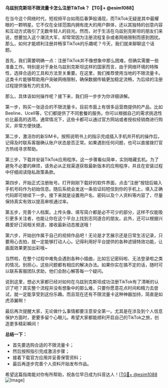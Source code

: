 **乌兹别克斯坦不限流量卡怎么注册TikTok？【TG💪+ @esim1088】**

在当今这个网络时代，短视频平台如雨后春笋般涌现，而TikTok无疑是其中最耀眼的一颗明星。它不仅在全球范围内拥有庞大的用户群体，还以其独特的创意内容和互动方式吸引了无数年轻人的目光。然而，对于生活在乌兹别克斯坦的朋友们来说，想要加入这个潮流大军，却常常因为注册流程复杂或者网络限制而感到困扰。那么，如何才能顺利注册并畅享TikTok的乐趣呢？今天，我们就来聊聊这个话题。

首先，我们需要明确一点：注册TikTok并不像想象中那么困难，但确实需要一些准备工作。特别是对于身处乌兹别克斯坦这样的国家而言，由于网络环境的特殊性，选择合适的工具和方法至关重要。在这里，我们推荐使用当地的不限流量卡。这类卡片能够帮助用户突破网络限制，确保数据传输更加稳定流畅，为后续的注册过程提供强有力的支持。

那么，具体该如何操作呢？接下来，我们将一步步为你详细讲解。

第一步，购买一张适合的不限流量卡。目前市面上有很多运营商提供的产品，比如Beeline、Ucell等，它们都提供了不同套餐的服务。你可以根据自己的需求挑选性价比最高的选项。通常情况下，这些卡都可以通过官方网站或者授权经销商进行购买，非常方便快捷。

第二步，激活你的新SIM卡。按照说明书上的指示完成插入手机并开机的操作后，记得及时联系客服确认账户状态是否正常。如果遇到任何问题，也可以直接拨打官方热线寻求帮助。

第三步，下载并安装TikTok应用程序。这一步骤看似简单，实则暗藏玄机。为了避免不必要的麻烦，请务必从正规渠道获取最新版本的应用程序，并且在安装过程中仔细阅读隐私政策条款。

第四步，开始正式注册账号。打开刚刚下载好的软件界面，点击“注册”按钮后输入手机号码作为初始信息。随后系统会发送一条验证码短信到你的手机上，填入正确代码即可继续下一步。接下来就是设置用户名、密码以及个人资料等内容了，尽量保持真实有效以提高审核通过率。

第五步，完善个人档案。上传头像、填写简介都是必不可少的部分，这样不仅能吸引更多关注者，也能让你在这个平台上找到志同道合的朋友。此外，还可以根据兴趣爱好订阅相关频道，接收最新动态推送哦！

第六步，开始创作属于自己的视频作品吧！无论是才艺展示还是日常生活记录，只要用心去拍，就一定能够打动人心。记得利用好平台提供的各种滤镜特效功能，让画面效果更加出彩哦~

当然啦，在整个过程中难免会遇到各种小插曲，比如忘记密码啦、无法登录啦之类的情况。别担心，这些问题都有相应的解决办法。如果你实在搞不定的话，随时可以联系客服团队求助，他们会耐心解答每一个疑问。

说到这里，想必大家都已经对如何在乌兹别克斯坦成功注册TikTok有了清晰的认识了吧？其实整个流程并没有想象中的那么难，只要你愿意花点时间和精力去尝试，就一定能享受到这份乐趣。而且现在还有不限流量卡这种神器加持，简直是如虎添翼啊！

最后再次提醒大家，无论做什么事情都要注意安全第一。尤其是在涉及到个人信息保护方面时，更要多留个心眼儿。希望大家都能顺利开启自己的TikTok之旅，创造更多精彩瞬间！

**总结一下：**
- 首先要选购合适的不限流量卡；
- 然后按照指引完成激活步骤；
- 接着下载官方应用并妥善保管资料；
- 最后再逐步完善个人资料开始发布作品。

希望这篇指南能对你有所帮助，祝各位早日成为抖音达人！[[TG💪+ @esim1088](https://t.me/s/esim1088) ![Image](https://i.postimg.cc/4NQfJmqS/Snipaste-2025-05-13-00-14-12.png)]
